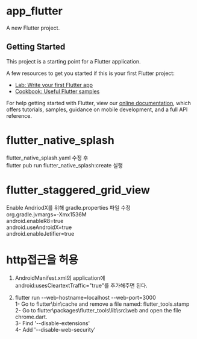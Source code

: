 # app_flutter

A new Flutter project.

## Getting Started

This project is a starting point for a Flutter application.

A few resources to get you started if this is your first Flutter project:

- [Lab: Write your first Flutter app](https://flutter.dev/docs/get-started/codelab)
- [Cookbook: Useful Flutter samples](https://flutter.dev/docs/cookbook)

For help getting started with Flutter, view our
[online documentation](https://flutter.dev/docs), which offers tutorials,
samples, guidance on mobile development, and a full API reference.

# flutter_native_splash

flutter_native_splash.yaml 수정 후  
flutter pub run flutter_native_splash:create 실행

# flutter_staggered_grid_view

Enable AndriodX를 위해 gradle.properties 파일 수정  
org.gradle.jvmargs=-Xmx1536M  
android.enableR8=true  
android.useAndroidX=true  
android.enableJetifier=true

# http접근을 허용

1. AndroidManifest.xml의 application에 android:usesCleartextTraffic="true"를 추가해주면 된다.  
   <application
           android:label="app_flutter"
           android:name="${applicationName}"
           android:usesCleartextTraffic="true"
           android:icon="@mipmap/ic_launcher">

2. flutter run --web-hostname=localhost --web-port=3000  
   1- Go to flutter\bin\cache and remove a file named: flutter_tools.stamp  
   2- Go to flutter\packages\flutter_tools\lib\src\web and open the file chrome.dart.  
   3- Find '--disable-extensions'  
   4- Add '--disable-web-security'

